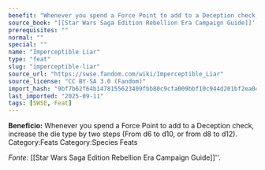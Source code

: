 ```yaml
---
benefit: "Whenever you spend a Force Point to add to a Deception check, increase the die type by two steps (From d6 to d10, or from d8 to d12). Category:Feats Category:Species Feats"
source_book: "[[Star Wars Saga Edition Rebellion Era Campaign Guide]]''"
prerequisites: ""
normal: ""
special: ""
name: "Imperceptible Liar"
type: "feat"
slug: "imperceptible-liar"
source_url: "https://swse.fandom.com/wiki/Imperceptible_Liar"
source_license: "CC BY-SA 3.0 (Fandom)"
import_hash: "9bf7b62f64b1478155623409fbb80c9cfa009bbf10c944d201bf2ea042fd0885"
last_imported: "2025-09-11"
tags: [SWSE, Feat]
---
```

**Beneficio:** Whenever you spend a Force Point to add to a Deception check, increase the die type by two steps (From d6 to d10, or from d8 to d12). Category:Feats Category:Species Feats

*Fonte:* [[Star Wars Saga Edition Rebellion Era Campaign Guide]]''.